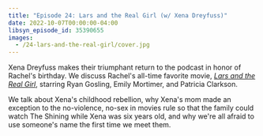 ```yaml
---
title: "Episode 24: Lars and the Real Girl (w/ Xena Dreyfuss)"
date: 2022-10-07T00:00:00-04:00
libsyn_episode_id: 35390655
images:
  - /24-lars-and-the-real-girl/cover.jpg
---
```


Xena Dreyfuss makes their triumphant return to the podcast in honor of Rachel's birthday. We discuss Rachel's all-time favorite movie, [_Lars and the Real Girl_](https://www.imdb.com/title/tt0805564/), starring Ryan Gosling, Emily Mortimer, and Patricia Clarkson.

We talk about Xena's childhood rebellion, why Xena's mom made an exception to the no-violence, no-sex in movies rule so that the family could watch The Shining while Xena was six years old, and why we're all afraid to use someone's name the first time we meet them.
